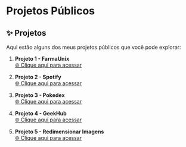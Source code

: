 # Projetos Públicos

## ✨ Projetos

Aqui estão alguns dos meus projetos públicos que você pode explorar:

1. **Projeto 1 - FarmaUnix**  
   [🌐 Clique aqui para acessar](https://cgb102000.github.io/Projetos-publicos/FarmaUnix/src)

2. **Projeto 2 - Spotify**  
   [🌐 Clique aqui para acessar](https://cgb102000.github.io/Projetos-publicos/Spotify/)

3. **Projeto 3 - Pokedex**  
   [🌐 Clique aqui para acessar](https://cgb102000.github.io/Projetos-publicos/Pokedex/)

4. **Projeto 4 - GeekHub**  
   [🌐 Clique aqui para acessar](https://cgb102000.github.io/Projetos-publicos/GeekHub/)

5. **Projeto 5 - Redimensionar Imagens**  
   [🌐 Clique aqui para acessar](https://cgb102000.github.io/Projetos-publicos/Redimensionar%20Imagem/)
